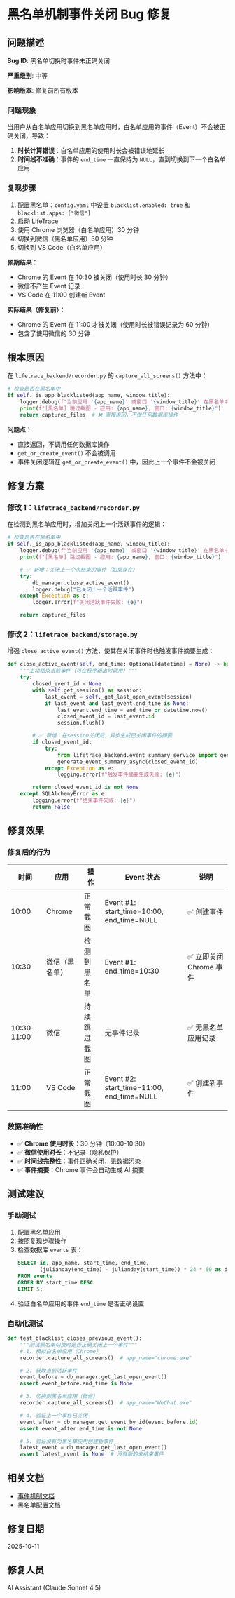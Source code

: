 # 黑名单机制事件关闭 Bug 修复

## 问题描述

**Bug ID**: 黑名单切换时事件未正确关闭

**严重级别**: 中等

**影响版本**: 修复前所有版本

### 问题现象

当用户从白名单应用切换到黑名单应用时，白名单应用的事件（Event）不会被正确关闭，导致：

1. **时长计算错误**：白名单应用的使用时长会被错误地延长
2. **时间线不准确**：事件的 `end_time` 一直保持为 `NULL`，直到切换到下一个白名单应用

### 复现步骤

1. 配置黑名单：`config.yaml` 中设置 `blacklist.enabled: true` 和 `blacklist.apps: ["微信"]`
2. 启动 LifeTrace
3. 使用 Chrome 浏览器（白名单应用）30 分钟
4. 切换到微信（黑名单应用）30 分钟
5. 切换到 VS Code（白名单应用）

**预期结果**：
- Chrome 的 Event 在 10:30 被关闭（使用时长 30 分钟）
- 微信不产生 Event 记录
- VS Code 在 11:00 创建新 Event

**实际结果（修复前）**：
- Chrome 的 Event 在 11:00 才被关闭（使用时长被错误记录为 60 分钟）
- 包含了使用微信的 30 分钟

## 根本原因

在 `lifetrace_backend/recorder.py` 的 `capture_all_screens()` 方法中：

```python
# 检查是否在黑名单中
if self._is_app_blacklisted(app_name, window_title):
    logger.debug(f"当前应用 '{app_name}' 或窗口 '{window_title}' 在黑名单中，跳过所有屏幕截图")
    print(f"[黑名单] 跳过截图 - 应用: {app_name}, 窗口: {window_title}")
    return captured_files  # ❌ 直接返回，不做任何数据库操作
```

**问题点**：
- 直接返回，不调用任何数据库操作
- `get_or_create_event()` 不会被调用
- 事件关闭逻辑在 `get_or_create_event()` 中，因此上一个事件不会被关闭

## 修复方案

### 修改 1：`lifetrace_backend/recorder.py`

在检测到黑名单应用时，增加关闭上一个活跃事件的逻辑：

```python
# 检查是否在黑名单中
if self._is_app_blacklisted(app_name, window_title):
    logger.debug(f"当前应用 '{app_name}' 或窗口 '{window_title}' 在黑名单中，跳过所有屏幕截图")
    print(f"[黑名单] 跳过截图 - 应用: {app_name}, 窗口: {window_title}")

    # ✅ 新增：关闭上一个未结束的事件（如果存在）
    try:
        db_manager.close_active_event()
        logger.debug("已关闭上一个活跃事件")
    except Exception as e:
        logger.error(f"关闭活跃事件失败: {e}")

    return captured_files
```

### 修改 2：`lifetrace_backend/storage.py`

增强 `close_active_event()` 方法，使其在关闭事件时也触发事件摘要生成：

```python
def close_active_event(self, end_time: Optional[datetime] = None) -> bool:
    """主动结束当前事件（可在程序退出时调用）"""
    try:
        closed_event_id = None
        with self.get_session() as session:
            last_event = self._get_last_open_event(session)
            if last_event and last_event.end_time is None:
                last_event.end_time = end_time or datetime.now()
                closed_event_id = last_event.id
                session.flush()

        # ✅ 新增：在session关闭后，异步生成已关闭事件的摘要
        if closed_event_id:
            try:
                from lifetrace_backend.event_summary_service import generate_event_summary_async
                generate_event_summary_async(closed_event_id)
            except Exception as e:
                logging.error(f"触发事件摘要生成失败: {e}")

        return closed_event_id is not None
    except SQLAlchemyError as e:
        logging.error(f"结束事件失败: {e}")
        return False
```

## 修复效果

### 修复后的行为

| 时间 | 应用 | 操作 | Event 状态 | 说明 |
|------|------|------|-----------|------|
| 10:00 | Chrome | 正常截图 | Event #1: start_time=10:00, end_time=NULL | ✅ 创建事件 |
| 10:30 | 微信（黑名单）| 检测到黑名单 | Event #1: end_time=10:30 | ✅ 立即关闭 Chrome 事件 |
| 10:30-11:00 | 微信 | 持续跳过截图 | 无事件记录 | ✅ 无黑名单应用记录 |
| 11:00 | VS Code | 正常截图 | Event #2: start_time=11:00, end_time=NULL | ✅ 创建新事件 |

### 数据准确性

- ✅ **Chrome 使用时长**：30 分钟（10:00-10:30）
- ✅ **微信使用时长**：不记录（隐私保护）
- ✅ **时间线完整性**：事件正确关闭，无数据污染
- ✅ **事件摘要**：Chrome 事件会自动生成 AI 摘要

## 测试建议

### 手动测试

1. 配置黑名单应用
2. 按照复现步骤操作
3. 检查数据库 `events` 表：
   ```sql
   SELECT id, app_name, start_time, end_time,
          (julianday(end_time) - julianday(start_time)) * 24 * 60 as duration_minutes
   FROM events
   ORDER BY start_time DESC
   LIMIT 5;
   ```
4. 验证白名单应用的事件 `end_time` 是否正确设置

### 自动化测试

```python
def test_blacklist_closes_previous_event():
    """测试黑名单切换时是否正确关闭上一个事件"""
    # 1. 模拟白名单应用（Chrome）
    recorder.capture_all_screens()  # app_name="chrome.exe"

    # 2. 获取当前活跃事件
    event_before = db_manager.get_last_open_event()
    assert event_before.end_time is None

    # 3. 切换到黑名单应用（微信）
    recorder.capture_all_screens()  # app_name="WeChat.exe"

    # 4. 验证上一个事件已关闭
    event_after = db_manager.get_event_by_id(event_before.id)
    assert event_after.end_time is not None

    # 5. 验证没有为黑名单应用创建新事件
    latest_event = db_manager.get_last_open_event()
    assert latest_event is None  # 没有新的未结束事件
```

## 相关文档

- [事件机制文档](./event_mechanism.md)
- [黑名单配置文档](../config/default_config.yaml)

## 修复日期

2025-10-11

## 修复人员

AI Assistant (Claude Sonnet 4.5)
